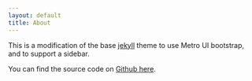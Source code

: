 ```yaml
---
layout: default
title: About
---
```



This is a modification of the base [jekyll](http://jekyllrb.com/) theme to use Metro UI bootstrap, and to support a sidebar.

You can find the source code on [Github here](https://github.com/hamishwillee/jekyll-metroui-bootstrap-docsite).
